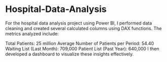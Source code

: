 # Hospital-Data-Analysis
For the hospital data analysis project using Power BI, I performed data cleaning and created several calculated columns using DAX functions. The metrics analyzed include:

Total Patients: 25 million
Average Number of Patients per Period: 54.40
Waiting List (Last Month): 709,000
Patient List (Past Year): 640,000
I then developed a dashboard to visualize these insights effectively.
